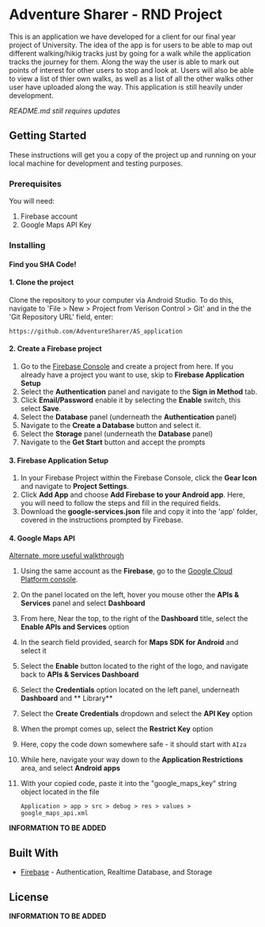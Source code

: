 # Adventure Sharer - RND Project

This is an application we have developed for a client for our final year project of University. The idea of the app is for users to be able to map out different walking/hikig tracks just
by going for a walk while the application tracks the journey for them. Along the way the user is able to mark out points of interest for other users to stop and look at. Users will also 
be able to view a list of thier own walks, as well as a list of all the other walks other user have uploaded along the way. This application is still heavily under development. 

_README.md still requires updates_

## Getting Started

These instructions will get you a copy of the project up and running on your local machine for development and testing purposes.

### Prerequisites

You will need:
1. Firebase account
2. Google Maps API Key

### Installing

#### Find you SHA Code!

#### 1. Clone the project
 Clone the repository to your computer via Android Studio. To do this, navigate to 'File > New > Project from Verison Control > Git' and in the the 'Git Repository URL' field, enter:

```
https://github.com/AdventureSharer/AS_application
```

#### 2. Create a Firebase project
1. Go to the [Firebase Console](https://console.firebase.google.com/) and create a project from here. If you already have a project you want to use, skip to **Firebase Application Setup** 
2. Select the **Authentication** panel and navigate to the **Sign in Method** tab.
3. Click **Email/Password** enable it by selecting the **Enable** switch, this select **Save**.
4. Select the **Database** panel (underneath the **Authentication** panel)
5. Navigate to the **Create a Database** button and select it.
6. Select the **Storage** panel (underneath the **Database** panel)
7. Navigate to the **Get Start** button and accept the prompts


#### 3. Firebase Application Setup
1. In your Firebase Project within the Firebase Console, click the **Gear Icon** and navigate to **Project Settings**.
2. Click **Add App** and choose **Add Firebase to your Android app**. Here, you will need to follow the steps and fill in the required fields.
3. Download the **google-services.json** file and copy it into the 'app' folder, covered in the instructions prompted by Firebase.


#### 4. Google Maps API
[Alternate, more useful walkthrough](https://developers.google.com/maps/documentation/android/start#get-key)

1. Using the same account as the **Firebase**, go to the [Google Cloud Platform console](https://console.cloud.google.com/).
2. On the panel located on the left, hover you mouse other the **APIs & Services** panel and select **Dashboard**
3. From here, Near the top, to the right of the **Dashboard** title, select the **Enable APIs and Services** option
4. In the search field provided, search for **Maps SDK for Android** and select it
5. Select the **Enable** button located to the right of the logo, and navigate back to **APIs & Services Dashboard**
6. Select the **Credentials** option located on the left panel, underneath **Dashboard** and ** Library**
7. Select the **Create Credentials** dropdown and select the **API Key** option
8. When the prompt comes up, select the **Restrict Key** option
9. Here, copy the code down somewhere safe - it should start with ```AIza```
10. While here, navigate your way down to the **Application Restrictions** area, and select **Android apps**
11. With your copied code, paste it into the "google_maps_key" string object located in the file
   
    ```
    Application > app > src > debug > res > values > google_maps_api.xml
    ```

**INFORMATION TO BE ADDED**

## Built With

* [Firebase](https://firebase.google.com/) - Authentication, Realtime Database, and Storage

## License

**INFORMATION TO BE ADDED**

